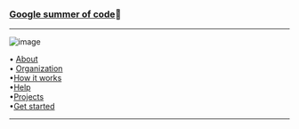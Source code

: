 
   ### [Google summer of code](https://summerofcode.withgoogle.com/)💎                    
   
   --------------------------------------------------------------------------------------------------------------------------------------------------           
   
   ![image](https://user-images.githubusercontent.com/85113970/135739035-ec9b3775-2f62-49f6-ac66-e0b27e60aeec.png)


   • [About](https://summerofcode.withgoogle.com/about/)              
   • [Organization](https://summerofcode.withgoogle.com/organizations/?sp-page=2)                                             
   •[How it works](https://summerofcode.withgoogle.com/how-it-works/)                                       
   •[Help](https://summerofcode.withgoogle.com/help/)                                             
   •[Projects](https://summerofcode.withgoogle.com/projects/)                                                        
   •[Get started](https://summerofcode.withgoogle.com/get-started/)                                  
   
   -----------------------------------------------------------------------------------------------------------------------------------------------------   
   
